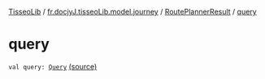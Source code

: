 [TisseoLib](../../index.md) / [fr.docjyJ.tisseoLib.model.journey](../index.md) / [RoutePlannerResult](index.md) / [query](./query.md)

# query

`val query: `[`Query`](../-query/index.md) [(source)](https://github.com/docjyJ/TisseoLib/tree/master/src/main/kotlin/fr/docjyJ/tisseoLib/model/journey/RoutePlannerResult.kt#L10)